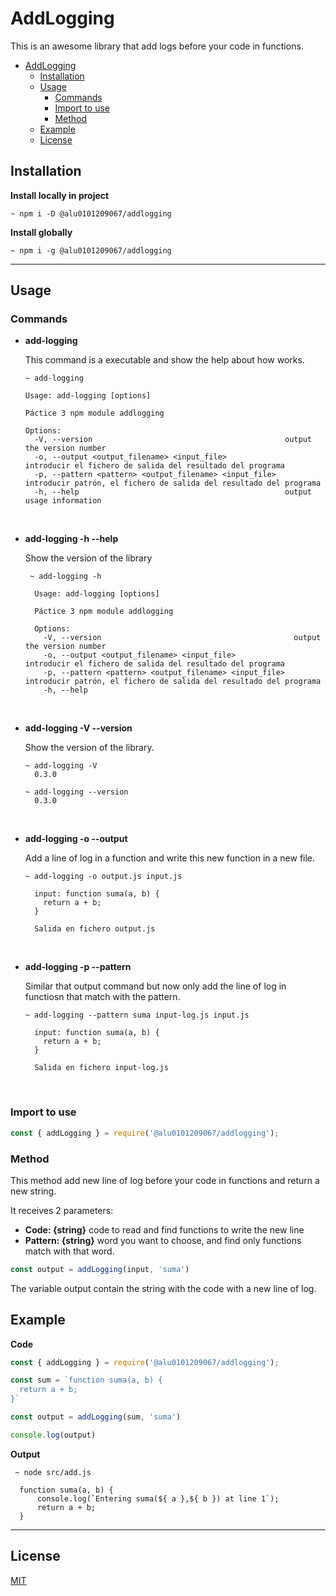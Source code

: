 # AddLogging <!-- no toc -->

This is an awesome library that add logs before your code in functions.

- [AddLogging](#addlogging)
  - [Installation](#installation)
  - [Usage](#usage)
    - [Commands](#commands)
    - [Import to use](#import-to-use)
    - [Method](#method)
  - [Example](#example)
  - [License](#license)

## Installation

**Install locally in project**

```console
~ npm i -D @alu0101209067/addlogging
```

**Install globally**

```console
~ npm i -g @alu0101209067/addlogging
```
___

## Usage

### Commands

- **add-logging**

  This command is a executable and show the help about how works.

  ```console
  ~ add-logging
  ```

  ```console
  Usage: add-logging [options]

  Páctice 3 npm module addlogging

  Options:
    -V, --version                                           output the version number
    -o, --output <output_filename> <input_file>             introducir el fichero de salida del resultado del programa
    -p, --pattern <pattern> <output_filename> <input_file>  introducir patrón, el fichero de salida del resultado del programa
    -h, --help                                              output usage information
  ```
<br>

- **add-logging -h --help**

  Show the version of the library

  ```console
   ~ add-logging -h

    Usage: add-logging [options]

    Páctice 3 npm module addlogging

    Options:
      -V, --version                                           output the version number
      -o, --output <output_filename> <input_file>             introducir el fichero de salida del resultado del programa
      -p, --pattern <pattern> <output_filename> <input_file>  introducir patrón, el fichero de salida del resultado del programa
      -h, --help 
  ```

<br>

- **add-logging -V --version**

  Show the version of the library.

  ```console
  ~ add-logging -V
    0.3.0
  ```
  
  ```console
  ~ add-logging --version
    0.3.0 
  ```

<br>

- **add-logging -o --output**

  Add a line of log in a function and write this new function in a new file.

  ```console
  ~ add-logging -o output.js input.js 

    input: function suma(a, b) {
      return a + b;
    }

    Salida en fichero output.js
  ```

<br>

- **add-logging -p --pattern**

  Similar that output command but now only add the line of log in functiosn that match with the pattern.

  ```console
  ~ add-logging --pattern suma input-log.js input.js

    input: function suma(a, b) {
      return a + b;
    }

    Salida en fichero input-log.js
  ```

<br>

### Import to use

```js
const { addLogging } = require('@alu0101209067/addlogging');
```

### Method

This method add new line of log before your code in functions and return a new string.

It receives 2 parameters:

  - **Code: {string}**  code to read and find functions to write the new line
  - **Pattern: {string}** word you want to choose, and find only functions match with that word.  

```js
const output = addLogging(input, 'suma')
```

The variable output contain the string with the code with a new line of log.

## Example

**Code**

```js
const { addLogging } = require('@alu0101209067/addlogging');

const sum = `function suma(a, b) {
  return a + b;
}`

const output = addLogging(sum, 'suma')

console.log(output)
```

**Output**

```console
 ~ node src/add.js 

  function suma(a, b) {
      console.log(`Entering suma(${ a },${ b }) at line 1`);
      return a + b;
  }
```

___

## License

[MIT](./LICENSE)